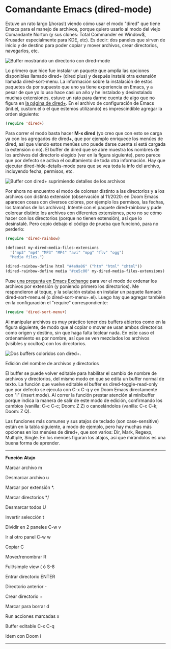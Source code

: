 # Comandante Emacs (dired-mode)



Estuve un rato largo (¡horas!) viendo cómo usar el modo \"dired\" que tiene
Emacs para el manejo de archivos, porque quiero usarlo al modo del viejo
Comandante Norton (y sus clones: Total Commander en Window\$, Krusader
especialmente para KDE, etc). Es decir: dos paneles que sirven de inicio y de
destino para poder copiar y mover archivos, crear directorios, navegarlos, etc.

![Buffer mostrando un directorio con
dired-mode](https://live.staticflickr.com/7526/15668751884_b2fa8f9d5b_c.jpg)

Lo primero que hice fue instalar un paquete que amplía las opciones
disponibles llamado dired+ (dired plus) y después instalé otra extensión
llamada dired-sort-menu. La información sobre la instalación de estos
paquetes da por supuesto que uno ya tiene experiencia en Emacs, y a
pesar de que yo lo uso hace casi un año y he instalado y desinstalado
muchas extensiones, estuve un rato para darme cuenta de algo que no
figura en [la página de
dired+](http://www.emacswiki.org/emacs/DiredPlus). En el archivo de
configuración de Emacs (init.el, custom.el o el que estemos utilizando)
es imprescindible agregar la orden siguiente:

``` cl
(require 'dired+)
```

Para correr el modo basta hacer **M-x dired** (yo creo que con esto se
carga ya con los agregados de dired+, que por ejemplo enriquece los
menúes de dired, así que viendo estos menúes uno puede darse cuenta si
está cargada la extensión o no). El buffer de dired que se abre muestra
los nombres de los archivos del directorio elegido (ver en la figura
siguiente), pero parece que por defecto se activa el ocultamiento de
toda otra información. Hay que ejecutar dired-hide-details-mode para que
se vea toda la info del archivo, incluyendo fecha, permisos, etc.

![Buffer con dired+ suprimiendo detalles de los
archivos](https://farm8.staticflickr.com/7580/16290334112_66dd0af6b1_o.png)

Por ahora no encuentro el modo de colorear distinto a las directorios y
a los archivos con distinta extensión (observación al 11/2020: en Doom
Emacs aparecen cosas con diversos colores, por ejemplo los permisos, las
fechas, los tamaños de los archivos). Intenté con el paquete
dired-rainbow y pude colorear distinto los archivos con diferentes
extensiones, pero no se cómo hacer con los directorios (porque no tienen
extensión), así que lo desinstalé. Pero copio debajo el código de prueba
que funcionó, para no perderlo:

``` cl
(require 'dired-rainbow)

(defconst my-dired-media-files-extensions
  '("mp3" "mp4" "MP3" "MP4" "avi" "mpg" "flv" "ogg")
  "Media files.")

(dired-rainbow-define html "#4e9a06" ("htm" "html" "xhtml"))
(dired-rainbow-define media "#ce5c00" my-dired-media-files-extensions)
```

Puse [una pregunta en Emacs
Exchange](http://emacs.stackexchange.com/questions/5765/how-to-view-files-ordered-by-extension-in-dired)
para ver el modo de ordenar los archivos por extensión (y poniendo
primero los directorios). Me respondieron al toque, y la solución estaba
en instalar un paquete llamado dired-sort-menu.el (o
dired-sort-menu+.el). Luego hay que agregar también en la configuración
el \"require\" correspondiente:

``` cl
(require 'dired-sort-menu+)
```

Al manipular archivos es muy práctico tener dos buffers abiertos como en
la figura siguiente, de modo que al copiar o mover se usan ambos
directorios como origen y destino, sin que haga falta teclear nada. En
este caso el ordenamiento es por nombre, así que se ven mezclados los
archivos (visibles y ocultos) con los directorios.

![Dos buffers coloridos con
dired+.](https://farm8.staticflickr.com/7527/16105034929_742a1aeac2_b.jpg)

Edición del nombre de archivos y directorios

El buffer se puede volver editable para habilitar el cambio de nombre de
archivos y directorios, del mismo modo en que se edita un buffer normal
de texto. La función que vuelve editable el buffer es
dired-toggle-read-only que por defecto se ejecuta con C-x C-q y en Doom
Emacs directamente con \"i\" (insert mode). Al correr la función prestar
atención al minibuffer porque indica la manera de salir de este modo de
edición, confirmando los cambios (vanilla: C-c C-c; Doom: Z Z) o
cancelándolos (vanilla: C-c C-k; Doom: Z Q).

Las funciones más comunes y sus atajos de teclado (son case-sensitive)
están en la tabla siguiente, a modo de ejemplo, pero hay muchas más
opciones en los menúes de dired+, que son varios: Dir, Mark, Regexp,
Multiple, Single. En los menúes figuran los atajos, así que mirándolos
es una buena forma de aprender.

  ---------------------- -----------
  **Función**            **Atajo**

  Marcar archivo         m

  Desmarcar archivo      u

  Marcar por extensión   \*.

  Marcar directorios     \*/

  Desmarcar todos        U

  Invertir selección     t

  Dividir en 2 paneles   C-w v

  Ir al otro panel       C-w w

  Copiar                 C

  Mover/renombrar        R

  Full/simple view       ( ó S-8

  Entrar directorio      ENTER

  Directorio anterior    \-

  Crear directorio       \+

  Marcar para borrar     d

  Run acciones marcadas  x

  Buffer editable        C-x C-q

  Idem con Doom          i
  ---------------------- -----------

